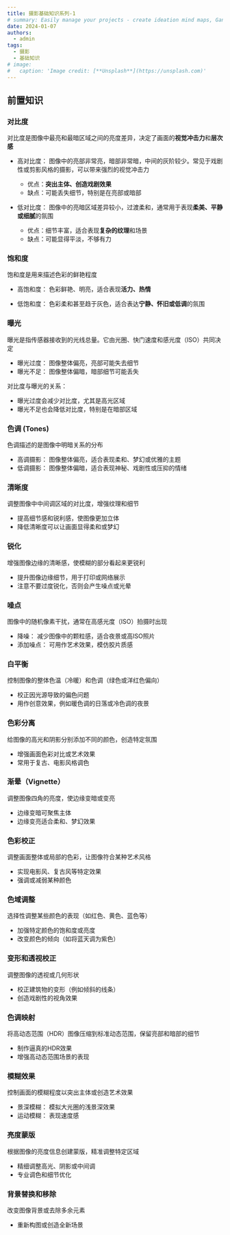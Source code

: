 ```yaml
---
title: 摄影基础知识系列-1
# summary: Easily manage your projects - create ideation mind maps, Gantt charts, todo lists, and more!
date: 2024-01-07
authors:
  - admin
tags:
  - 摄影
  - 基础知识
# image:
#   caption: 'Image credit: [**Unsplash**](https://unsplash.com)'
---
```

## 前置知识

### 对比度

对比度是图像中最亮和最暗区域之间的亮度差异，决定了画面的**视觉冲击力**和**层次感**

- 高对比度：
  图像中的亮部非常亮，暗部非常暗，中间的灰阶较少。常见于戏剧性或剪影风格的摄影，可以带来强烈的视觉冲击力

  - 优点：**突出主体、创造戏剧效果**
  - 缺点：可能丢失细节，特别是在亮部或暗部
- 低对比度：
  图像中的亮暗区域差异较小，过渡柔和，通常用于表现**柔美、平静或细腻**的氛围

  - 优点：细节丰富，适合表现**复杂的纹理**和场景
  - 缺点：可能显得平淡，不够有力

### 饱和度

饱和度是用来描述色彩的鲜艳程度

- 高饱和度：
  色彩鲜艳、明亮，适合表现**活力、热情**

- 低饱和度：
  色彩柔和甚至趋于灰色，适合表达**宁静、怀旧或低调**的氛围

### 曝光

曝光是指传感器接收到的光线总量。它由光圈、快门速度和感光度（ISO）共同决定

- 曝光过度： 图像整体偏亮，亮部可能失去细节
- 曝光不足： 图像整体偏暗，暗部细节可能丢失

对比度与曝光的关系：

- 曝光过度会减少对比度，尤其是高光区域
- 曝光不足也会降低对比度，特别是在暗部区域

### 色调 (Tones)

色调描述的是图像中明暗关系的分布

- 高调摄影： 图像整体偏亮，适合表现柔和、梦幻或优雅的主题
- 低调摄影： 图像整体偏暗，适合表现神秘、戏剧性或压抑的情绪

### 清晰度

调整图像中中间调区域的对比度，增强纹理和细节

- 提高细节感和锐利感，使图像更加立体
- 降低清晰度可以让画面显得柔和或梦幻

### 锐化

增强图像边缘的清晰感，使模糊的部分看起来更锐利

- 提升图像边缘细节，用于打印或网络展示
- 注意不要过度锐化，否则会产生噪点或光晕

### 噪点

图像中的随机像素干扰，通常在高感光度（ISO）拍摄时出现

- 降噪： 减少图像中的颗粒感，适合夜景或高ISO照片
- 添加噪点： 可用作艺术效果，模仿胶片质感

### 白平衡

控制图像的整体色温（冷暖）和色调（绿色或洋红色偏向）

- 校正因光源导致的偏色问题
- 用作创意效果，例如暖色调的日落或冷色调的夜景

### 色彩分离

给图像的高光和阴影分别添加不同的颜色，创造特定氛围

- 增强画面色彩对比或艺术效果
- 常用于复古、电影风格调色

### 渐晕（Vignette）

调整图像四角的亮度，使边缘变暗或变亮

- 边缘变暗可聚焦主体
- 边缘变亮适合柔和、梦幻效果

### 色彩校正

调整画面整体或局部的色彩，让图像符合某种艺术风格

- 实现电影风、复古风等特定效果
- 强调或减弱某种颜色

### 色域调整

选择性调整某些颜色的表现（如红色、黄色、蓝色等）

- 加强特定颜色的饱和度或亮度
- 改变颜色的倾向（如将蓝天调为紫色）

### 变形和透视校正

调整图像的透视或几何形状

- 校正建筑物的变形（例如倾斜的线条）
- 创造戏剧性的视角效果

### 色调映射

将高动态范围（HDR）图像压缩到标准动态范围，保留亮部和暗部的细节

- 制作逼真的HDR效果
- 增强高动态范围场景的表现

### 模糊效果

控制画面的模糊程度以突出主体或创造艺术效果

- 景深模糊： 模拟大光圈的浅景深效果
- 运动模糊： 表现速度感

### 亮度蒙版

根据图像的亮度信息创建蒙版，精准调整特定区域

- 精细调整高光、阴影或中间调
- 专业调色和细节优化

### 背景替换和移除

改变图像背景或去除多余元素

- 重新构图或创造全新场景
